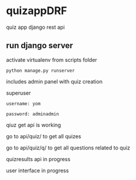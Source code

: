 # quizappDRF
quiz app django rest api

## run django server

activate virtualenv from scripts folder

```
python manage.py runserver
```
includes admin panel with quiz creation

superuser 
```
username: yom

password: adminadmin
```

qiuz get api is working

go to api/quiz/ to get all quizes

go to api/quiz/q/<quizname> to get all questions related to quiz

quizresults api in progress

user interface in progress
